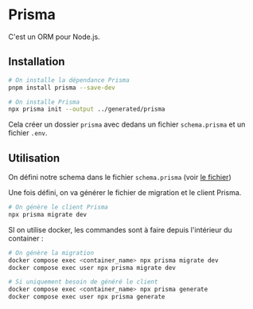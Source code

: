 # Prisma

C'est un ORM pour Node.js.

## Installation

```bash
# On installe la dépendance Prisma
pnpm install prisma --save-dev

# On installe Prisma
npx prisma init --output ../generated/prisma
```

Cela créer un dossier `prisma` avec dedans un fichier `schema.prisma` et un fichier `.env`.

## Utilisation

On défini notre schema dans le fichier `schema.prisma` (voir [le fichier](./../../user/prisma/schema.prisma))

Une fois défini, on va générer le fichier de migration et le client Prisma.

```bash
# On génère le client Prisma
npx prisma migrate dev
```

SI on utilise docker, les commandes sont à faire depuis l'intérieur du container :

```bash
# On génère la migration
docker compose exec <container_name> npx prisma migrate dev
docker compose exec user npx prisma migrate dev

# Si uniquement besoin de généré le client
docker compose exec <container_name> npx prisma generate
docker compose exec user npx prisma generate
```
